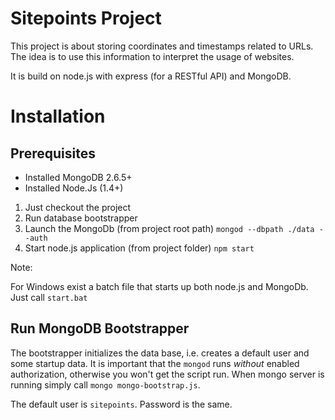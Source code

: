 Sitepoints Project
==================

This project is about storing coordinates and timestamps related to URLs.
The idea is to use this information to interpret the usage of websites.

It is build on node.js with express (for a RESTful API) and MongoDB.

Installation
=============

Prerequisites
-------------

- Installed MongoDB 2.6.5+
- Installed Node.Js (1.4+)

1. Just checkout the project
2. Run database bootstrapper
2. Launch the MongoDb (from project root path)
  `mongod --dbpath ./data --auth`
3. Start node.js application (from project folder)
  `npm start`
  
Note:

For Windows exist a batch file that starts up both node.js and MongoDb.
Just call `start.bat`

Run MongoDB Bootstrapper
------------------------

The bootstrapper initializes the data base, i.e. creates a default user and some startup data.
It is important that the `mongod` runs *without* enabled authorization, otherwise you won't get the script run.
When mongo server is running simply call `mongo mongo-bootstrap.js`.

The default user is `sitepoints`. Password is the same.









